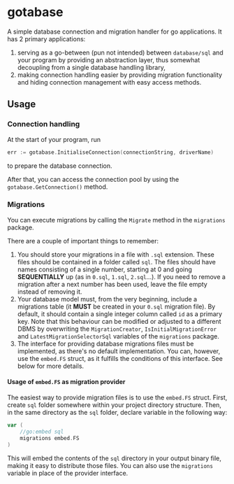 # gotabase
A simple database connection and migration handler for go applications.
It has 2 primary applications:
1. serving as a go-between (pun not intended) between `database/sql` and your program by providing an abstraction layer, thus somewhat decoupling from a single database handling library,
2. making connection handling easier by providing migration functionality and hiding connection management with easy access methods.

## Usage
### Connection handling

At the start of your program, run
```go
err := gotabase.InitialiseConnection(connectionString, driverName)
```
to prepare the database connection.

After that, you can access the connection pool by using the `gotabase.GetConnection()` method.

### Migrations

You can execute migrations by calling the `Migrate` method in the `migrations` package.

There are a couple of important things to remember:
1. You should store your migrations in a file with `.sql` extension. These files should be contained in a folder called `sql`. The files should have names consisting of a single number, starting at 0 and going **SEQUENTIALLY** up (as in `0.sql`, `1.sql`, `2.sql`...). If you need to remove a migration after a next number has been used, leave the file empty instead of removing it.
2. Your database model must, from the very beginning, include a migrations table (it **MUST** be created in your `0.sql` migration file). By default, it should contain a single integer column called `id` as a primary key. Note that this behaviour can be modified or adjusted to a different DBMS by overwriting the `MigrationCreator`, `IsInitialMigrationError` and `LatestMigrationSelectorSql` variables of the `migrations` package.
3. The interface for providing database migrations files must be implemented, as there's no default implementation. You can, however, use the `embed.FS` struct, as it fulfills the conditions of this interface. See below for more details.

#### Usage of `embed.FS` as migration provider
The easiest way to provide migration files is to use the `embed.FS` struct.
First, create `sql` folder somewhere within your project directory structure.
Then, in the same directory as the `sql` folder, declare variable in the following way:
```go
var (
	//go:embed sql
	migrations embed.FS
)
```
This will embed the contents of the `sql` directory in your output binary file, making it easy to distribute those files.
You can also use the `migrations` variable in place of the provider interface.
